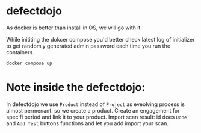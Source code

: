 # defectdojo
As docker is better than install in OS, we will go with it.

While inititing the dokcer compose you'd better check latest log of initializer to get randomly generated admin password each time you run the containers.

```bash
docker compose up
```

# Note inside the defectdojo:
In defectdojo we use `Product` instead of `Project` as eveolving process is almost permenant. so we create a product.
Create an engagement for specifi period and link it to your product.
Import scan result: id does `Done` and `Add Test` buttons functions and let you add import your scan.
 